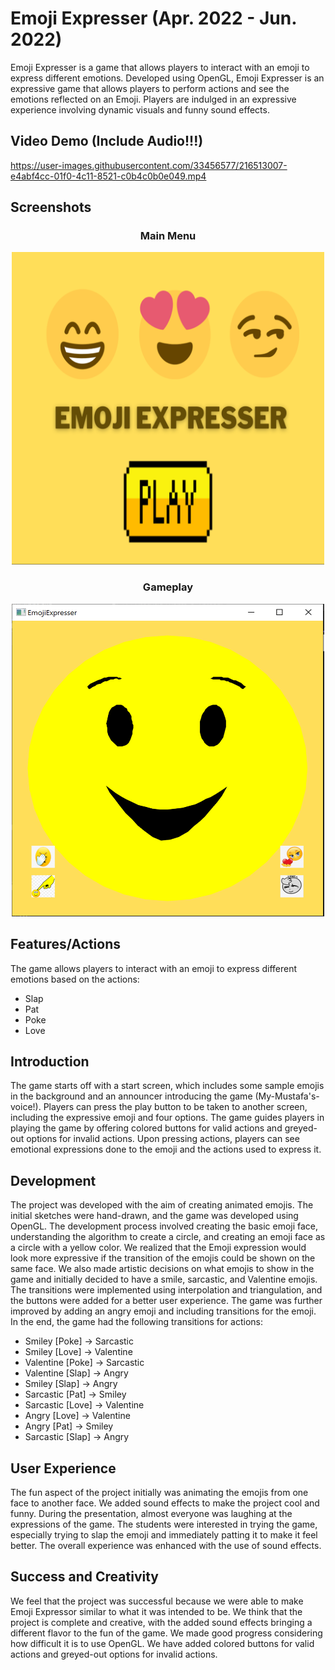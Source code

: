 # Emoji Expresser (Apr. 2022 - Jun. 2022)

Emoji Expresser is a game that allows players to interact with an emoji to express different emotions. Developed using OpenGL, Emoji Expresser is an expressive game that allows players to perform actions and see the emotions reflected on an Emoji. Players are indulged in an expressive experience involving dynamic visuals and funny sound effects.

## Video Demo (Include Audio!!!)

https://user-images.githubusercontent.com/33456577/216513007-e4abf4cc-01f0-4c11-8521-c0b4c0b0e049.mp4

## Screenshots

<h3 align="center"> Main Menu </h3>
<div align="center">
<img src="images/main.png" width=500 height=500 />
</div>

<h3 align="center"> Gameplay </h3>
<div align="center">
<img src="images/gameplay.png" width=500 height=500 />
</div>

## Features/Actions
The game allows players to interact with an emoji to express different emotions based on the actions:
- Slap
- Pat
- Poke
- Love

## Introduction
The game starts off with a start screen, which includes some sample emojis in the background and an announcer introducing the game (My-Mustafa's-voice!). Players can press the play button to be taken to another screen, including the expressive emoji and four options. The game guides players in playing the game by offering colored buttons for valid actions and greyed-out options for invalid actions. Upon pressing actions, players can see emotional expressions done to the emoji and the actions used to express it.

## Development
The project was developed with the aim of creating animated emojis. The initial sketches were hand-drawn, and the game was developed using OpenGL. The development process involved creating the basic emoji face, understanding the algorithm to create a circle, and creating an emoji face as a circle with a yellow color. We realized that the Emoji expression would look more expressive if the transition of the emojis could be shown on the same face. We also made artistic decisions on what emojis to show in the game and initially decided to have a smile, sarcastic, and Valentine emojis. The transitions were implemented using interpolation and triangulation, and the buttons were added for a better user experience. The game was further improved by adding an angry emoji and including transitions for the emoji. In the end, the game had the following transitions for actions:

- Smiley [Poke] → Sarcastic
- Smiley [Love] → Valentine
- Valentine [Poke] → Sarcastic
- Valentine [Slap] → Angry
- Smiley [Slap] → Angry
- Sarcastic [Pat] → Smiley
- Sarcastic [Love] → Valentine
- Angry [Love] → Valentine
- Angry [Pat] → Smiley
- Sarcastic [Slap] → Angry

## User Experience
The fun aspect of the project initially was animating the emojis from one face to another face. We added sound effects to make the project cool and funny. During the presentation, almost everyone was laughing at the expressions of the game. The students were interested in trying the game, especially trying to slap the emoji and immediately patting it to make it feel better. The overall experience was enhanced with the use of sound effects.

## Success and Creativity
We feel that the project was successful because we were able to make Emoji Expressor similar to what it was intended to be. We think that the project is complete and creative, with the added sound effects bringing a different flavor to the fun of the game. We made good progress considering how difficult it is to use OpenGL. We have added colored buttons for valid actions and greyed-out options for invalid actions.
